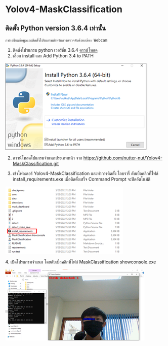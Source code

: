 # Yolov4-MaskClassification


## ติดตั้ง Python version 3.6.4 เท่านั้น
```bash
การเตรียมข้อมูลและติดตั้งโปรแกรมสำหรับการตรวจจับด้วยกล้อง Webcam
```
1. ติดตั้งโปรแกรม python เวอร์ชั่น 3.6.4 [ดาวน์โหลด](https://www.python.org/ftp/python/3.6.4/python-3.6.4-amd64.exe)
2. เลือก install และ Add Python 3.4 to PATH
<p ><img src="/data/images/python_path.png"\></p>

2. ดาวน์โหลดโปแกรมจำแนกประเภทหน้า จาก https://github.com/nutter-nut/Yolov4-MaskClassification.git

3. เข้าโฟลเดอร์ Yolov4-MaskClassification และทำการติดตั้ง ไลบรารี่ ดับเบิ้ลคลิกที่ไฟล์ install_requirements.exe เมื่อติดตั้งเสร็จ Command Prompt จะปิดอัตโนมัติ
<p ><img src="/data/images/installl pip.png"\></p>
4. เปิดโปรแกรมจำแนก โดยดับเบิ้ลคลิกที่ไฟล์ MaskClassification showconsole.exe
<p ><img src="/data/images/detection.png"\></p>
